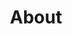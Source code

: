 ---
title: "About"
meta_title: ""
description: ""
identifier: Over
name: About
menus: 
  main:
    weight: 4
draft: false
_build:
  render: ""
---